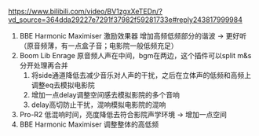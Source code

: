 https://www.bilibili.com/video/BV1zgxXeTEDn/?vd_source=364dda29227e7291f37982f59281733e#reply243817999984

1. BBE Harmonic Maximiser 激励效果器 增加高频低频部分的谐波 -> 更好听（原音频薄，有一点盒子音；电影院一般低频充足） 
2. Boom Lib Enrage 原音频人声在中间，bgm在两边，这个插件可以split m&s分开处理再合并
   1) 将side通道降低去减少音乐对人声的干扰，之后在立体声的低频和高频上调整eq去模拟电影院
   2) 增加一点delay调整空间感去模拟影院的多个音响
   3) delay高切防止干扰，混响模拟电影院的混响 
3. Pro-R2 低混响时间，亮度降低去符合影院声学环境 -> 增加一点空间 
4. BBE Harmonic Maximiser 调整整体的高低频